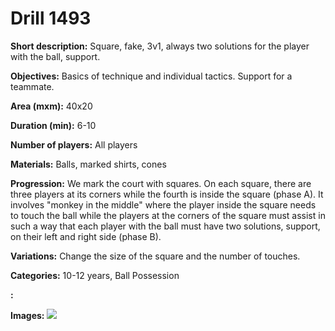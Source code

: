 # Drill 1493

**Short description:**
Square, fake, 3v1, always two solutions for the player with the ball, support.

**Objectives:**
Basics of technique and individual tactics. Support for a teammate.

**Area (mxm):**
40x20

**Duration (min):**
6-10

**Number of players:**
All players

**Materials:**
Balls, marked shirts, cones

**Progression:**
We mark the court with squares. On each square, there are three players at its corners while the fourth is inside the square (phase A). It involves "monkey in the middle" where the player inside the square needs to touch the ball while the players at the corners of the square must assist in such a way that each player with the ball must have two solutions, support, on their left and right side (phase B).

**Variations:**
Change the size of the square and the number of touches.

**Categories:**
10-12 years, Ball Possession

**:**


**Images:**
![](https://www.coachingfutsal.com/\images\0f6745c2-62ad-4922-9212-3b4b08aa9d64_285.png)

